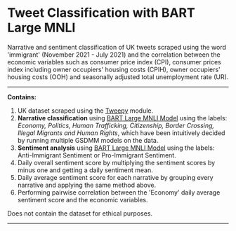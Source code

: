 # Tweet Classification with BART Large MNLI 
Narrative and sentiment classification of UK tweets scraped using the word 'immigrant' (November 2021 - July 2021) 
and the correlation between the economic variables such as consumer price index (CPI), consumer prices index including owner occupiers' housing costs (CPIH),
owner occupiers' housing costs (OOH) and seasonally adjusted total unemployment rate (UR). 
****
**Contains:**
1. UK dataset scraped using the [Tweepy](https://pypi.org/project/tweepy/) module.   
2. **Narrative classification** using [BART Large MNLI Model](https://huggingface.co/facebook/bart-large-mnli) using the labels: *Economy, Politics, Human Trafficking, Citizenship, Border Crossing, Illegal Migrants and Human Rights*, which have been intuitively decided by running multiple GSDMM models on the data. 
3. **Sentiment analysis** using [BART Large MNLI Model](https://huggingface.co/facebook/bart-large-mnli) using the labels: Anti-Immigrant Sentiment or Pro-Immigrant Sentiment. 
4. Daily overall sentiment score by multiplying the sentiment scores by minus one and getting a daily sentiment mean. 
5. Daily average sentiment score for each narrative by grouping every narrative and applying the same method above. 
6. Performing pairwise correlation between the 'Economy' daily average sentiment score and the economic variables. 

Does not contain the dataset for ethical purposes. 
****
